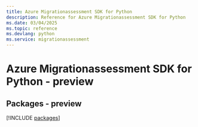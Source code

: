 ```yaml
---
title: Azure Migrationassessment SDK for Python
description: Reference for Azure Migrationassessment SDK for Python
ms.date: 03/04/2025
ms.topic: reference
ms.devlang: python
ms.service: migrationassessment
---
```

# Azure Migrationassessment SDK for Python - preview
## Packages - preview
[!INCLUDE [packages](migrationassessment-index.md)]